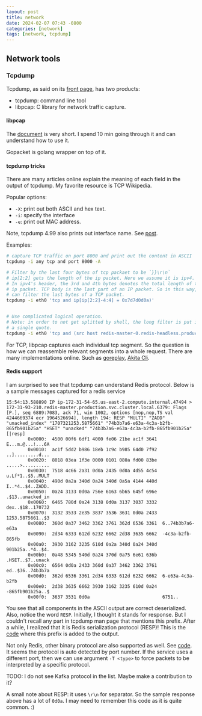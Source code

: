 ```yaml
---
layout: post
title: network
date: 2024-02-07 07:43 -0800
categories: [network]
tags: [network, tcpdump]
---
```


## Network tools

### Tcpdump

Tcpdump, as said on its [front page](https://www.tcpdump.org/index.html), has
two products:

- tcpdump: command line tool
- libpcap: C library for network traffic capture.

#### libpcap

The [document](https://www.tcpdump.org/manpages/pcap.3pcap.html) is very short.
I spend 10 min going through it and can understand how to use it.

Gopacket is golang wrapper on top of it.

#### tcpdump tricks

There are many articles online explain the meaning of each field in the output
of tcpdump. My favorite resource is TCP Wikipedia.

Popular options:

- `-X`: print out both ASCII and hex text.
- `-i`: specify the interface
- `-e`: print out MAC address.

Note, tcpdump 4.99 also prints out interface name. See
[post](https://serverfault.com/a/1054024).

Examples:

```bash
# capture TCP traffic on port 8000 and print out the content in ASCII
tcpdump -i any tcp and port 8000 -A

# Filter by the last four bytes of tcp packaet to be `}}\r\n`
# ip[2:2] gets the length of the ip packet. Here we assume it is ipv4.
# In ipv4's header, the 3rd and 4th bytes denotes the total length of the
# ip packet. TCP body is the last part of an IP packet. So in this way, we
# can filter the last bytes of a TCP packet.
tcpdump -i eth0 'tcp and ip[ip[2:2]-4:4] = 0x7d7d0d0a)'


# Use complicated logical operation.
# Note: in order to not get splitted by shell, the long filter is put inside
# a single quote.
tcpdump -i eth0 'tcp and (src host redis-master-0.redis-headless.production.svc.cluster.local and port 6379 and tcp[32:2] = 0x2a32 and ip[ip[2:2]-4:2] = 0x7d7d) or (dst port 6379 and (tcp[55:4] = 0x5a414444 or tcp[55:4] = 0x5a52454d)) -X'
```

For TCP, libpcap captures each individual tcp segment. So the question is how
we can reassemble relevant segments into a whole request. There are many
implementations online. Such as
[goreplay](https://github.com/dingxiong/goreplay/blob/e74e945e7f8c3bab852ef21bad0d67b3fa94f7e5/tcp/doc.go#L3),
[Akita Cli](https://github.com/dingxiong/goreplay/blob/e74e945e7f8c3bab852ef21bad0d67b3fa94f7e5/tcp/doc.go#L3).

#### Redis support

I am surprised to see that tcpdump can understand Redis protocol. Below is a
sample messages captured for a redis service

```
15:54:13.588890 IP ip-172-31-54-65.us-east-2.compute.internal.47494 > 172-31-93-210.redis-master.production.svc.cluster.local.6379: Flags [P.], seq 6889:7083, ack 71, win 1002, options [nop,nop,TS val 4244669374 ecr 1964526694], length 194: RESP "MULTI" "ZADD" "unacked_index" "1707321253.5875661" "74b3b7a6-e63a-4c3a-b2fb-865fb901b25a" "HSET" "unacked" "74b3b7a6-e63a-4c3a-b2fb-865fb901b25a" [|resp]
        0x0000:  4500 00f6 6df1 4000 fe06 21be ac1f 3641  E...m.@...!...6A
        0x0010:  ac1f 5dd2 b986 18eb 1c9c b985 64d0 7f92  ..].........d...
        0x0020:  8018 03ea 1f3e 0000 0101 080a fd00 83be  .....>..........
        0x0030:  7518 4c66 2a31 0d0a 2435 0d0a 4d55 4c54  u.Lf*1..$5..MULT
        0x0040:  490d 0a2a 340d 0a24 340d 0a5a 4144 440d  I..*4..$4..ZADD.
        0x0050:  0a24 3133 0d0a 756e 6163 6b65 645f 696e  .$13..unacked_in
        0x0060:  6465 780d 0a24 3138 0d0a 3137 3037 3332  dex..$18..170732
        0x0070:  3132 3533 2e35 3837 3536 3631 0d0a 2433  1253.5875661..$3
        0x0080:  360d 0a37 3462 3362 3761 362d 6536 3361  6..74b3b7a6-e63a
        0x0090:  2d34 6333 612d 6232 6662 2d38 3635 6662  -4c3a-b2fb-865fb
        0x00a0:  3930 3162 3235 610d 0a2a 340d 0a24 340d  901b25a..*4..$4.
        0x00b0:  0a48 5345 540d 0a24 370d 0a75 6e61 636b  .HSET..$7..unack
        0x00c0:  6564 0d0a 2433 360d 0a37 3462 3362 3761  ed..$36..74b3b7a
        0x00d0:  362d 6536 3361 2d34 6333 612d 6232 6662  6-e63a-4c3a-b2fb
        0x00e0:  2d38 3635 6662 3930 3162 3235 610d 0a24  -865fb901b25a..$
        0x00f0:  3637 3531 0d0a                           6751..
```

You see that all components in the ASCII output are correct deserialized. Also,
notice the word `RESP`. Initially, I thought it stands for response. But I
couldn't recall any part in tcpdump man page that mentions this prefix. After a
while, I realized that it is Redis serialization protocol (RESP)! This is the
[code](https://github.com/the-tcpdump-group/tcpdump/blob/1abe1f8c90ee8335fa1be261a0eed6ad1ac8473c/print-resp.c#L216C5-L216C13)
where this prefix is added to the output.

Not only Redis, other binary protocol are also supported as well. See
[code](https://github.com/the-tcpdump-group/tcpdump/blob/d0defdf32bdc033eced9b816cbcc8c408015a00e/print-tcp.c#L789).
It seems the protocol is auto detected by port number. If the service uses a
different port, then we can use argument `-T <type>` to force packets to be
interpreted by a specific protocol.

TODO: I do not see Kafka protocol in the list. Maybe make a contribution to it?

A small note about RESP: it uses `\r\n` for separator. So the sample response
above has a lot of `0d0a`. I may need to remember this code as it is quite
common. :)
